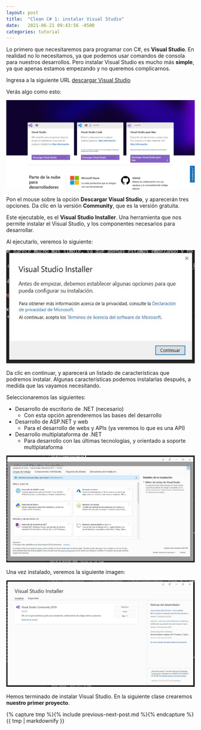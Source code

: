 ```yaml
---
layout: post
title:  "Clean C# 1: instalar Visual Studio"
date:   2021-06-21 09:43:56 -0500
categories: tutorial
---
```


Lo primero que necesitaremos para programar con C#, es **Visual Studio**.
En realidad no lo necesitamos, ya que podemos usar comandos de consola para nuestros desarrollos. Pero instalar Visual Studio es mucho más **simple**, ya que apenas estamos empezando y no queremos complicarnos.

Ingresa a la siguiente URL [descargar Visual Studio](https://visualstudio.microsoft.com/es/)

Verás algo como esto:

![Instalar Visual Studio](/assets/images/1_InstallVS/1.jpg)

Pon el mouse sobre la opción **Descargar Visual Studio**, y aparecerán tres opciones.
Da clic en la versión **Community**, que es la versión gratuita.

Este ejecutable, es el **Visual Studio Installer**. Una herramienta que nos permite instalar el Visual Studio, y los componentes necesarios para desarrollar.

Al ejecutarlo, veremos lo siguiente:

![Instalar Visual Studio 2](/assets/images/1_InstallVS/2.jpg)

Da clic en continuar, y aparecerá un listado de características que podremos instalar. Algunas características podemos instalarlas después, a medida que las vayamos necesitando. 

Seleccionaremos las siguientes:

- Desarrollo de escritorio de .NET (necesario)
    - Con esta opción aprenderemos las bases del desarrollo
- Desarrollo de ASP.NET y web
    - Para el desarrollo de webs y APIs (ya veremos lo que es una API)
- Desarrollo multiplataforma de .NET
    - Para desarrollo con las últimas tecnologías, y orientado a soporte multiplataforma

![Instalar Visual Studio 3](/assets/images/1_InstallVS/3.jpg)

Una vez instalado, veremos la siguiente imagen:

![Instalar Visual Studio 4](/assets/images/1_InstallVS/4.jpg)

Hemos terminado de instalar Visual Studio. En la siguiente clase crearemos **nuestro primer proyecto**.

{% capture tmp %}{% include previous-next-post.md %}{% endcapture %}
{{ tmp | markdownify }}
